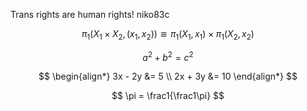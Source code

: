 <script type="text/javascript" src="https://cdnjs.cloudflare.com/ajax/libs/mathjax/2.7.3/MathJax.js?config=TeX-AMS-MML_HTMLorMML"></script>
<link rel="icon" href="favicon.ico">

Trans rights are human rights! niko83c

$$ \pi_1(X_1 \times X_2, (x_1,x_2)) \cong \pi_1(X_1,x_1) \times \pi_1(X_2,x_2) $$

$$ a^2 + b^2 = c^2 $$

$$
\begin{align*}
3x - 2y &= 5 \\
2x + 3y &= 10
\end{align*}
$$

$$ \pi = \frac1{\frac1\pi} $$
